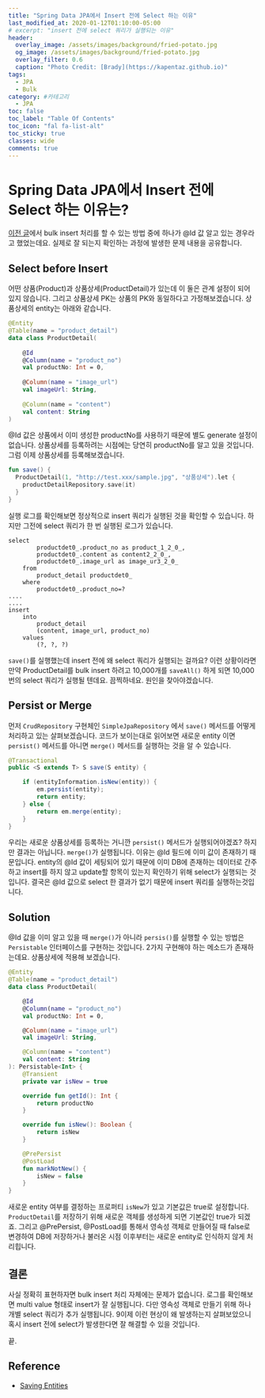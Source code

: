 ```yaml
---
title: "Spring Data JPA에서 Insert 전에 Select 하는 이유"
last_modified_at: 2020-01-12T01:10:00-05:00
# excerpt: "insert 전에 select 쿼리가 실행되는 이유"
header:
  overlay_image: /assets/images/background/fried-potato.jpg
  og_image: /assets/images/background/fried-potato.jpg
  overlay_filter: 0.6
  caption: "Photo Credit: [Brady](https://kapentaz.github.io)"
tags:
  - JPA
  - Bulk
category: #카테고리
  - JPA
toc: false
toc_label: "Table Of Contents"
toc_icon: "fal fa-list-alt"
toc_sticky: true
classes: wide
comments: true
---
```



# Spring Data JPA에서 Insert 전에 Select 하는 이유는?

[이전 글]([https://kapentaz.github.io/jpa/JPA-Batch-Insert-with-MySQL/])에서 bulk insert 처리를 할 수 있는 방법 중에 하나가 @Id 값 알고 있는 경우라고 했었는데요. 실제로 잘 되는지 확인하는 과정에 발생한 문제 내용을 공유합니다.

## Select before Insert
어떤 상품(Product)과 상품상세(ProductDetail)가 있는데 이 둘은 관계 설정이 되어 있지 않습니다. 그리고 상품상세 PK는 상품의 PK와 동일하다고 가정해보겠습니다. 상품상세의 entity는 아래와 같습니다.

```kotlin
@Entity  
@Table(name = "product_detail")  
data class ProductDetail(  
  
    @Id  
    @Column(name = "product_no")  
    val productNo: Int = 0,  
  
    @Column(name = "image_url")  
    val imageUrl: String,  
  
    @Column(name = "content")  
    val content: String  
)
```
@Id 값은 상품에서 이미 생성한  productNo를 사용하기 때문에 별도 generate 설정이 없습니다.  상품상세를 등록하려는 시점에는 당연히 productNo를 알고 있을 것입니다. 그럼 이제 상품상세를 등록해보겠습니다.
```kotlin
fun save() {  
  ProductDetail(1, "http://test.xxx/sample.jpg", "상품상세").let {  
    productDetailRepository.save(it)  
  }    
}
```
실행 로그를 확인해보면 정상적으로 insert 쿼리가 실행된 것을 확인할 수 있습니다. 하지만 그전에 select 쿼리가 한 번 실행된 로그가 있습니다.
```
select
        productdet0_.product_no as product_1_2_0_,
        productdet0_.content as content2_2_0_,
        productdet0_.image_url as image_ur3_2_0_ 
    from
        product_detail productdet0_ 
    where
        productdet0_.product_no=?
....
....
insert 
    into
        product_detail
        (content, image_url, product_no) 
    values
        (?, ?, ?)
```
`save()`를 실행했는데 insert 전에 왜 select 쿼리가 실행되는 걸까요? 이런 상황이라면 만약 ProductDetail를 bulk insert 하려고 10,000개를 `saveAll()` 하게 되면 10,000번의 select 쿼리가 실행될 텐데요. 끔찍하네요. 원인을 찾아야겠습니다.

## Persist or Merge
먼저 `CrudRepository` 구현체인 `SimpleJpaRepository` 에서 `save()` 메서드를 어떻게 처리하고 있는 살펴보겠습니다. 코드가 보이는대로 읽어보면 새로운 entity 이면 `persist()` 메서드를 아니면 `merge()` 메서드를  실행하는 것을 알 수 있습니다.
```java
@Transactional
public <S extends T> S save(S entity) {

	if (entityInformation.isNew(entity)) {
		em.persist(entity);
		return entity;
	} else {
		return em.merge(entity);
	}
}
```
우리는 새로운 상품상세를 등록하는 거니깐 `persist()` 메서드가 실행되어야겠죠? 하지만 결과는 아닙니다. `merge()`가 실행됩니다. 이유는 @Id 필드에 이미 값이 존재하기 때문입니다. entity의 @Id 값이 세팅되어 있기 때문에 이미 DB에 존재하는 데이터로 간주하고  insert를 하지 않고 update할 항목이 있는지 확인하기 위해 select가 실행되는 것입니다. 결국은 @Id 값으로 select 한 결과가 없기 때문에 insert 쿼리를 실행하는것입니다.

## Solution
@Id 값을 이미 알고 있을 때 `merge()`가 아니라 `persis()`를 실행할 수 있는 방법은 `Persistable`  인터페이스를 구현하는 것입니다.  2가지 구현해야 하는 메소드가 존재하는데요. 상품상세에 적용해 보겠습니다.
```kotlin
@Entity
@Table(name = "product_detail")
data class ProductDetail(

    @Id
    @Column(name = "product_no")
    val productNo: Int = 0,

    @Column(name = "image_url")
    val imageUrl: String,

    @Column(name = "content")
    val content: String
): Persistable<Int> {
    @Transient
    private var isNew = true

    override fun getId(): Int {
        return productNo
    }

    override fun isNew(): Boolean {
        return isNew
    }

    @PrePersist
    @PostLoad
    fun markNotNew() {
        isNew = false
    }
}
```
새로운 entity 여부를 결정하는 프로퍼티 `isNew`가 있고 기본값은 true로 설정합니다. `ProductDetail`를 저장하기 위해 새로운 객체를 생성하게 되면 기본값인 true가 되겠죠. 그리고 @PrePersist, @PostLoad를 통해서 영속성 객체로 만들어질 때 false로 변경하여 DB에 저장하거나 불러온 시점 이후부터는 새로운 entity로 인식하지 않게 처리힙니다.

## 결론
사실 정확히 표현하자면 bulk insert 처리 자체에는 문제가 없습니다. 로그를 확인해보면 multi value 형태로 insert가 잘 실행됩니다. 다만 영속성 객체로 만들기 위해 하나 개별 select 쿼리가 추가 실행됩니다. 9이제 이런 현상이 왜 발생하는지 살펴보았으니 혹시 insert 전에 select가 발생한다면 잘 해결할 수 있을 것입니다.

끝.


## Reference

 - [Saving Entities](https://docs.spring.io/spring-data/jpa/docs/current/reference/html/#jpa.entity-persistence.saving-entites)
